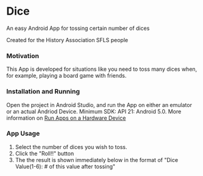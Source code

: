 # Dice
An easy Android App for tossing certain number of dices

Created for the History Association SFLS people

### Motivation
This App is developed for situations like you need to toss many dices when, for example, playing a board game with friends.

### Installation and Running
Open the project in Android Studio, and run the App on either an emulator or an actual Andriod Device.
Minimum SDK: API 21: Android 5.0. More information on [Run Apps on a Hardware Device](https://developer.android.com/studio/run/device.html)

### App Usage
1. Select the number of dices you wish to toss.
2. Click the "Roll!!" button
3. The the result is shown immediately below in the format of "Dice Value(1-6): # of this value after tossing"
